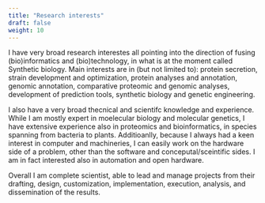 ```yaml
---
title: "Research interests"
draft: false
weight: 10
---
```


I have very broad research interestes all pointing into the direction of fusing (bio)informatics and (bio)technology, in what is at the moment called Synthetic biology. Main interests are in (but not limited to): protein secretion, strain development and optimization, protein analyses and annotation, genomic annotation, comparative proteomic and genomic analyses, development of prediction tools, synthetic biology and genetic engineering.

I also have a very broad thecnical and scientifc knowledge and experience. While I am mostly expert in moelecular biology and molecular genetics, I have extensive experience also in proteomics and bioinformatics, in species spanning from bacteria to plants. Additioanlly, because I always had a keen interest in computer and machineries, I can easily work on the hardware side of a problem, other than the software and conceputal/sceintific sides. I am in fact interested also in automation and open hardware.

Overall I am complete scientist, able to lead and manage projects from their drafting, design, customization, implementation, execution, analysis, and dissemination of the results. 



